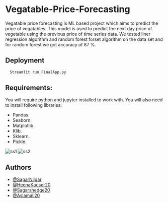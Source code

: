 
# Vegatable-Price-Forecasting
Vegatable price forecasting is ML based project which aims to predict the price of vegatables.
This model is used to predict the next day price of vegetable using the previous price of time series data.
We tested liner regression algorithm and random forest forset algorithm on the data set and for random forest we got accuracy of 87 %.

## Deployment 



```bash
  Streamlit run FinalApp.py
```


## Requirements:
 You will require python and jupyter installed to work with. 
 You will also need to install following libraries:
- Pandas. 
- Seaborn. 
- Matplotlib. 
- Klib.
- Sklearn. 
- Pickle.

![ss1](https://user-images.githubusercontent.com/99079432/155480121-1ecde7e7-70e1-417e-9736-f8fe9f33d790.jpeg)
![ss2](https://user-images.githubusercontent.com/99079432/155480381-143ee691-2199-4293-b56a-dad08da93989.jpeg)





## Authors

- [@SagarNilgar](https://github.com/SagarNilgar)
- [@HeenaKauser20](https://github.com/HeenaKauser20)
- [@Sagarshedge20](https://github.com/Sagarshedge20)
- [@Aslamali20](https://github.com/aslamali20)



